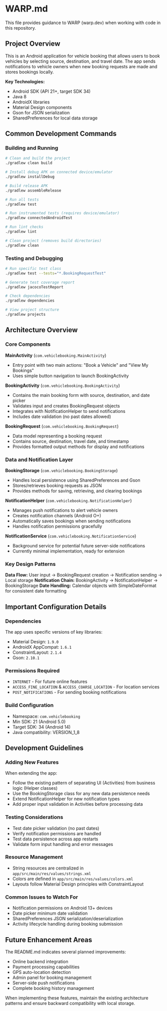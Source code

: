 # WARP.md

This file provides guidance to WARP (warp.dev) when working with code in this repository.

## Project Overview

This is an Android application for vehicle booking that allows users to book vehicles by selecting source, destination, and travel date. The app sends notifications to vehicle owners when new booking requests are made and stores bookings locally.

**Key Technologies:**
- Android SDK (API 21+, target SDK 34)
- Java 8
- AndroidX libraries
- Material Design components
- Gson for JSON serialization
- SharedPreferences for local data storage

## Common Development Commands

### Building and Running
```bash
# Clean and build the project
./gradlew clean build

# Install debug APK on connected device/emulator
./gradlew installDebug

# Build release APK
./gradlew assembleRelease

# Run all tests
./gradlew test

# Run instrumented tests (requires device/emulator)
./gradlew connectedAndroidTest

# Run lint checks
./gradlew lint

# Clean project (removes build directories)
./gradlew clean
```

### Testing and Debugging
```bash
# Run specific test class
./gradlew test --tests="*.BookingRequestTest"

# Generate test coverage report
./gradlew jacocoTestReport

# Check dependencies
./gradlew dependencies

# View project structure
./gradlew projects
```

## Architecture Overview

### Core Components

**MainActivity** (`com.vehiclebooking.MainActivity`)
- Entry point with two main actions: "Book a Vehicle" and "View My Bookings"
- Uses simple button navigation to launch BookingActivity

**BookingActivity** (`com.vehiclebooking.BookingActivity`)
- Contains the main booking form with source, destination, and date picker
- Validates input and creates BookingRequest objects
- Integrates with NotificationHelper to send notifications
- Includes date validation (no past dates allowed)

**BookingRequest** (`com.vehiclebooking.BookingRequest`)
- Data model representing a booking request
- Contains source, destination, travel date, and timestamp
- Provides formatted output methods for display and notifications

### Data and Notification Layer

**BookingStorage** (`com.vehiclebooking.BookingStorage`)
- Handles local persistence using SharedPreferences and Gson
- Stores/retrieves booking requests as JSON
- Provides methods for saving, retrieving, and clearing bookings

**NotificationHelper** (`com.vehiclebooking.NotificationHelper`)
- Manages push notifications to alert vehicle owners
- Creates notification channels (Android O+)
- Automatically saves bookings when sending notifications
- Handles notification permissions gracefully

**NotificationService** (`com.vehiclebooking.NotificationService`)
- Background service for potential future server-side notifications
- Currently minimal implementation, ready for extension

### Key Design Patterns

**Data Flow:** User input → BookingRequest creation → Notification sending → Local storage
**Notification Chain:** BookingActivity → NotificationHelper → BookingStorage
**Date Handling:** Calendar objects with SimpleDateFormat for consistent date formatting

## Important Configuration Details

### Dependencies
The app uses specific versions of key libraries:
- Material Design: `1.9.0`
- AndroidX AppCompat: `1.6.1`
- ConstraintLayout: `2.1.4`
- Gson: `2.10.1`

### Permissions Required
- `INTERNET` - For future online features
- `ACCESS_FINE_LOCATION` & `ACCESS_COARSE_LOCATION` - For location services
- `POST_NOTIFICATIONS` - For sending booking notifications

### Build Configuration
- Namespace: `com.vehiclebooking`
- Min SDK: 21 (Android 5.0)
- Target SDK: 34 (Android 14)
- Java compatibility: VERSION_1_8

## Development Guidelines

### Adding New Features
When extending the app:
- Follow the existing pattern of separating UI (Activities) from business logic (Helper classes)
- Use the BookingStorage class for any new data persistence needs
- Extend NotificationHelper for new notification types
- Add proper input validation in Activities before processing data

### Testing Considerations
- Test date picker validation (no past dates)
- Verify notification permissions are handled
- Test data persistence across app restarts
- Validate form input handling and error messages

### Resource Management
- String resources are centralized in `app/src/main/res/values/strings.xml`
- Colors are defined in `app/src/main/res/values/colors.xml`
- Layouts follow Material Design principles with ConstraintLayout

### Common Issues to Watch For
- Notification permissions on Android 13+ devices
- Date picker minimum date validation
- SharedPreferences JSON serialization/deserialization
- Activity lifecycle handling during booking submission

## Future Enhancement Areas

The README.md indicates several planned improvements:
- Online backend integration
- Payment processing capabilities
- GPS auto-location detection
- Admin panel for booking management
- Server-side push notifications
- Complete booking history management

When implementing these features, maintain the existing architecture patterns and ensure backward compatibility with local storage.